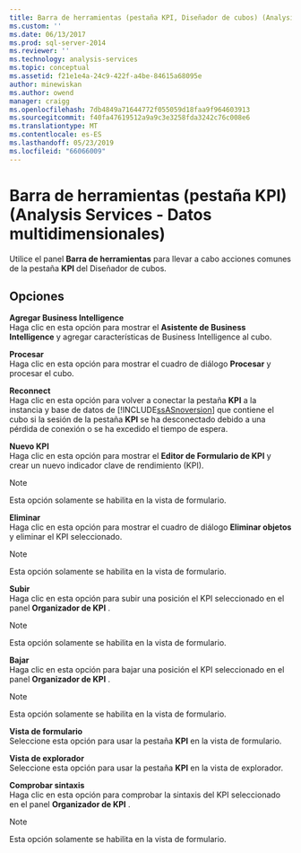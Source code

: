 ```yaml
---
title: Barra de herramientas (pestaña KPI, Diseñador de cubos) (Analysis Services - datos multidimensionales) | Microsoft Docs
ms.custom: ''
ms.date: 06/13/2017
ms.prod: sql-server-2014
ms.reviewer: ''
ms.technology: analysis-services
ms.topic: conceptual
ms.assetid: f21e1e4a-24c9-422f-a4be-84615a68095e
author: minewiskan
ms.author: owend
manager: craigg
ms.openlocfilehash: 7db4849a71644772f055059d18faa9f964603913
ms.sourcegitcommit: f40fa47619512a9a9c3e3258fda3242c76c008e6
ms.translationtype: MT
ms.contentlocale: es-ES
ms.lasthandoff: 05/23/2019
ms.locfileid: "66066009"
---
```

# <a name="toolbar-kpis-tab-cube-designer-analysis-services---multidimensional-data"></a>Barra de herramientas (pestaña KPI) (Analysis Services - Datos multidimensionales)
  Utilice el panel **Barra de herramientas** para llevar a cabo acciones comunes de la pestaña **KPI** del Diseñador de cubos.  
  
## <a name="options"></a>Opciones  
 **Agregar Business Intelligence**  
 Haga clic en esta opción para mostrar el **Asistente de Business Intelligence** y agregar características de Business Intelligence al cubo.  
  
 **Procesar**  
 Haga clic en esta opción para mostrar el cuadro de diálogo **Procesar** y procesar el cubo.  
  
 **Reconnect**  
 Haga clic en esta opción para volver a conectar la pestaña **KPI** a la instancia y base de datos de [!INCLUDE[ssASnoversion](../includes/ssasnoversion-md.md)] que contiene el cubo si la sesión de la pestaña **KPI** se ha desconectado debido a una pérdida de conexión o se ha excedido el tiempo de espera.  
  
 **Nuevo KPI**  
 Haga clic en esta opción para mostrar el **Editor de Formulario de KPI** y crear un nuevo indicador clave de rendimiento (KPI).  
  
> [!NOTE]  
>  Esta opción solamente se habilita en la vista de formulario.  
  
 **Eliminar**  
 Haga clic en esta opción para mostrar el cuadro de diálogo **Eliminar objetos** y eliminar el KPI seleccionado.  
  
> [!NOTE]  
>  Esta opción solamente se habilita en la vista de formulario.  
  
 **Subir**  
 Haga clic en esta opción para subir una posición el KPI seleccionado en el panel **Organizador de KPI** .  
  
> [!NOTE]  
>  Esta opción solamente se habilita en la vista de formulario.  
  
 **Bajar**  
 Haga clic en esta opción para bajar una posición el KPI seleccionado en el panel **Organizador de KPI** .  
  
> [!NOTE]  
>  Esta opción solamente se habilita en la vista de formulario.  
  
 **Vista de formulario**  
 Seleccione esta opción para usar la pestaña **KPI** en la vista de formulario.  
  
 **Vista de explorador**  
 Seleccione esta opción para usar la pestaña **KPI** en la vista de explorador.  
  
 **Comprobar sintaxis**  
 Haga clic en esta opción para comprobar la sintaxis del KPI seleccionado en el panel **Organizador de KPI** .  
  
> [!NOTE]  
>  Esta opción solamente se habilita en la vista de formulario.  
  
  
